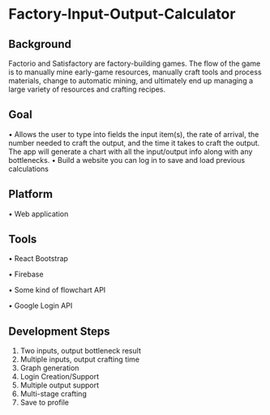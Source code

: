 # Factory-Input-Output-Calculator

## Background

Factorio and Satisfactory are factory-building games. The flow of the game is to manually mine early-game resources, manually craft tools and process materials, change to automatic mining, and ultimately end up managing a large variety of resources and crafting recipes. 

## Goal

•	Allows the user to type into fields the input item(s), the rate of arrival, the number needed to craft the output, and the time it takes to craft the output. The app will generate a chart with all the input/output info along with any bottlenecks.
•	Build a website you can log in to save and load previous calculations

## Platform

•	Web application

## Tools

•	React Bootstrap

•	Firebase

•	Some kind of flowchart API

•	Google Login API

## Development Steps

1.	Two inputs, output bottleneck result
2.	Multiple inputs, output crafting time
3.	Graph generation
4.	Login Creation/Support
5.	Multiple output support
6.	Multi-stage crafting
7.	Save to profile
